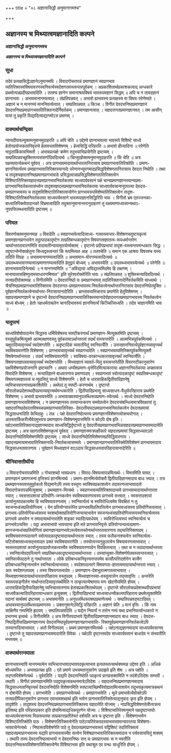 +++
title = "०८ अज्ञानासिद्धौ अनुमानागमश्च"

+++


## अज्ञानस्य च मिथ्यात्वमज्ञानादिति कल्पने

**अज्ञानासिद्धौ अनुमानागमश्च**

***अज्ञानस्य च मिथ्यात्वमज्ञानादिति कल्पने***

### **सुधा**

तदेवं प्रत्यक्षसिद्धेऽज्ञानेऽनुमानमपि । विवादगोचरापन्नं प्रमाणज्ञानं स्वप्रागभाव व्यतिरिक्तस्वविषयावरणस्वनिवर्त्यस्वदेशगतवस्त्वन्तरपूर्वकम् । अप्रकाशितार्थप्रकाशकत्वाद् अन्धकारे प्रथमोत्पन्नप्रदीपप्रभावदिति । ततश्च ज्ञानेन समानाश्रयविषयं भावरूपमज्ञानं सिद्धम् ॥ अपि च न तावदज्ञानं ज्ञानाभावः । अभावमानागम्यत्वात् । संप्रतिपन्नवत् । अभावो ह्यभावस्य प्रत्यक्षस्य वा विषयः परेणेष्यते । अज्ञानं च न मानगम्यं माननिवर्त्यत्वात् । सम्प्रतिपन्नवत् ॥ किञ्च । विगीतं देवदत्तनिष्ठप्रमाणज्ञानं देवदत्तनिष्ठप्रमाप्रागभावातिरिक्तानादेर्निवर्तकम् । प्रमाणज्ञानत्वात् । यज्ञदत्तगतप्रमाणज्ञानवत् । तम आसीन् मायां तु प्रकृतिं विद्यादित्याद्यागमोऽत्र प्रमाणम् ।

### **वाक्यार्थचन्द्रिका**

न्यायदीपावल्युक्तमनुमानमुदाहरति ॥ अपि चेति ॥ उद्देश्ये ज्ञानाभावत्वा भावरूपे विशिष्टे साध्ये हेतोरप्रयोजकतानिवृत्तये हेतावभावविशेषणम् । हेत्वसिद्धिं परिहरति ॥ अभावो हीत्यादिना ॥ परेणेति भाट्टतार्किकावभिमतौ । अभावप्रत्यक्षे क्रमेण तदुभयाभिप्रायेणेति द्रष्टव्यम् । सम्प्रतिपन्नवच्छुक्तिरूप्यसंसर्गादिवदित्यर्थः ॥ चित्सुखोक्तमनुमानमुदाहरति ॥ किं चेति ॥ अत्र पक्षव्यावर्त्यकथनं पूर्ववत् । अत्र प्रागभावमादायार्थान्तरतानिरासाय प्रमाप्रागभावातिरिक्तेति । प्रमाण-ज्ञाननिवर्त्यस्य प्रमाप्रागभावातिरिक्तस्यानादेः परेणानभ्युपगमादप्रसिद्धविशेषणतानिरासाय देवदत्त निष्ठेति । तथा च तादृशयज्ञदत्तनिष्ठप्रमाणप्रागभावादेः प्रसिद्धत्वान्नाप्रसिद्धविशेषणतातिरिक्तत्वेन विशिष्टातिरिक्तयज्ञदत्तप्रमाप्रागभावनिवर्तकतया साध्यपर्यवसानं पक्षे चान्यप्रमाणज्ञानस्यान्यप्रमा- प्रागभावनिवर्तकत्वासंभवेन तादृशयज्ञदत्तप्रमाप्रागभावनिवर्तकतया साध्यपर्यवसानानुपपत्त्या देवदत्त-प्रमाप्रागभावस्य च तादृशविशिष्टातिरिक्तत्वायोगेन प्रागभावरूपविशेष्यातिरिक्तत्वेन तादृश-विशिष्टातिरिक्तनिवर्तकतया साध्यपर्यवसाने भावरूपाज्ञानसिद्धिरिति भावः । विगीतो भ्रम एतज्जनका-बाध्यातिरिक्तोपादानको विभ्रमत्वादिति तदुक्तानुमानान्तरानुदाहरणं तु वक्ष्यमाणाध्यासान्यथाऽ-नुपपत्तिलब्धत्वादिति द्रष्टव्यम् ॥

### **परिमल**

विवरणोक्तमनुमानमाह ॥ विवादेति ॥ स्वप्रागभावेत्यादिसाध्य- गतवस्त्वन्तर-विशेषणचतुष्टयकृत्यं प्रमाणज्ञानप्रागभावेन तदुत्पादकादृष्टेन तत्प्रतिबन्धकादृष्टेन विषयगताज्ञातत्व-रूपधर्मान्तरेण चार्थान्तरतावारणमिति वादावलीन्यायामृतयोर्व्यक्तम् । दृष्टान्ते प्रदीपप्रभायां तादृश-वस्त्वन्तरमन्धकारः सिद्धः । तद्दृष्टान्तेनोक्तहेतुना सिध्यद्वस्त्वन्तरं किं रूपमित्यत आह ॥ ततश्चेति ॥ समान एक आश्रयः विषयश्च यस्य तदिति विग्रहः ॥ अभावमानागम्यत्वादिति ॥ अभावमान-योरगम्यत्वादित्यर्थः ॥ उपलब्ध्यभावागम्यत्वात्प्रमाणागम्यत्वादिति हेतुद्वयं बोध्यम् ॥ अभावस्येति ॥ उपलब्ध्यभावस्येत्यर्थः ॥ परेणेति ॥ ज्ञानाभाववादिनेत्यर्थः ॥ न मानगम्यमिति ॥ ‘‘अविद्याया अविद्यात्वमिदमेव हि लक्षणम् । मानाघातासहिष्णुत्वमसाधारणमिष्यत’’ इति सुरेश्वरोक्तेरिति भावः ॥ संप्रतिपन्नवत् ॥ शुक्तिरूप्यादिवदित्यर्थः । तत्त्वप्रदीपोक्तमाह ॥ विगीतमिति ॥ देवदत्तनिष्ठो यः प्रमाप्रागभावस् तदतिरिक्तानादेर्निवर्तकमिति साध्यार्थः । चैत्रनिष्ठप्रमाप्रागभावातिरिक्तस्य देवदत्तगत-प्रमाप्रागभावस्य निवर्तकत्वेनार्थान्तरनिरासाय देवदत्तनिष्ठेत्युक्तिः । पूर्वज्ञाननिवर्तकत्वेनार्थान्तर-निरासायानादेरिति । भ्रान्तावव्यभिचाराय प्रमाणेति हेतुविशेषणम् । यज्ञदत्तप्रमाणज्ञाने च दृष्टान्ते देवदत्तनिष्ठप्रमाप्रागभावातिरिक्तस्यानादेर्यज्ञदत्तगतप्रमाप्रागभावस्य निवर्तकत्वेन साध्यं बोध्यम् । हेतोः पक्षधर्मताबलेन चानादिभावरूपं ज्ञाननिवर्त्यं किञ्चित्सिध्यति । तदेव चाज्ञानमिति भावः ॥

### **यादुपत्यं**

साध्यविशेषोपादानेन सिद्धस्य धर्मिविशेषस्य स्पष्टीकरणार्थं प्रमाणज्ञान-मित्युक्तमिति द्रष्टव्यम् । वस्तुपूर्वकमित्युक्ते आत्मलक्षणवस्तु पूर्वकतयाऽर्थान्तरत्वं तदर्थं वस्त्वन्तरेति । आत्मभिन्नपूर्वकमित्यर्थः । चक्षुरादिव्यावृत्त्यर्थं स्वदेशगतेति । अदृष्टादिकं व्यावर्तयितुं स्वनिवर्त्येति । उत्तरज्ञाननिवर्त्यपूर्वज्ञानव्यावृत्त्यर्थं स्वविषयावरणेति विशेषणम् । प्रागभावव्यावृत्त्यर्थं स्वप्रागभावेति । स्वप्रागभावव्यतिरिक्तपूर्वकमित्युक्तौ विषयेणार्थान्तरता । तदर्थं स्वविषयावरणेति । स्वविषया-वरकान्धकारव्यावृत्त्यर्थं स्वनिवर्त्येति । विषयगताज्ञातताव्यावृत्त्यर्थं स्वदेशगतेति । मिथ्याज्ञानं व्यावर्त-यितुं वस्त्वन्तरेतीति विवरणटीकानुसारेण पक्षविशेषणप्रयोजनानि द्रष्टव्यानि । अथवा धर्म्यंशप्रमाण-वृत्तेरिदमित्याकाराया अज्ञानानिवर्तकाया अपक्षत्वाय विवादेति विशेषणम् । रूप्यादिज्ञाने बाधवारणाय प्रमाणपदम् । स्वप्रागभावं स्वोत्पादकादृष्टं स्वप्रतिबन्धकादृष्टं विषयगतमज्ञातत्वं च व्युदसितुं साध्ये विशेषणानि । हेतौ च धारावाहिकद्वितीयादिज्ञानेषु व्यभिचारवारणायाप्रकाशितेति । अर्थपदं तु स्पष्टी-करणार्थम् । दृष्टान्ते सौरालोकप्रदेशस्थदीपप्रभाव्यावृत्त्यर्थमन्धकारेति । द्वितीयादिप्रभासु साध्यसाधन-वैधुर्यपरिहाराय प्रथमेति विशेषणम् ॥ अभावो ह्यभावस्येति ॥ अभावाख्यस्यानुपलब्धिरूपप्रमाण-स्येत्यर्थः । साध्ये देवदत्तनिष्ठेति प्रमाणज्ञानाभावविशेषणम् । न प्रमाणज्ञानस्य तस्यान्तःकरण समवेतत्वेन देवदत्तसंबन्धित्वमात्रविवक्षायां तु यज्ञदत्तनिष्ठदेवदत्तविषयकप्रमाप्रागभावातिरिक्त- देवदत्तीयघटप्रमाप्रागभावनिवर्तकत्वेन देवदत्तप्रमायां सिद्धसाधनादिति केचिदाहुः । तन्न । पक्षे देवदत्तनिष्ठेत्यस्य प्रमाणज्ञानविशेषणत्वोक्त्ययोगात् । अतस्तार्किकरीत्यैवेदमुभयत्र प्रमाणज्ञान-विशेषणमुपात्तमिति न कोऽपि दोष इति । पक्षेऽभावातिरिक्तानाद्यज्ञानमादाय साध्यसिद्धिर्दृष्टान्ते तु देवदत्तीयप्रमाप्रागभावभिन्नयज्ञदत्तप्रमाप्रागभावमादायेति द्रष्टव्यम् । अत्र पक्षगतविशेषणकृत्यं पूर्ववत् । प्रमाणज्ञानमात्रपक्षीकारे यज्ञदत्तप्रमायां सिद्धसाध्यताऽतो देवदत्तनिष्ठेतिविशेषणमिति द्रष्टव्यम् । साध्ये देवदत्तनिष्ठेतिविशेषणमप्रसिद्धिवारणाय । यज्ञदत्तप्रमायामभावातिरिक्तानादि-निवर्तकत्वासम्मतेः । प्रमाणज्ञानप्रागभावातिरिक्तेतिविशेषणं प्रागभावमादाय सिद्धसाधनतावारणाय । पूर्वज्ञानं मिथ्याज्ञानं वाऽऽदाय सिद्धसाधनतापरिहारायानादेरिति ॥

### **श्रीनिवासतीर्थीया**

॥ विवादगोचरापन्नमिति ॥ गोचरशब्दो भावप्रधानः । विवाद-विषयत्वापन्नमित्यर्थः । विमतमिति यावत् । प्रमाणज्ञानं प्रमाणजन्यं वृत्तिरूपं ज्ञानमित्यर्थः । प्रमाण-ज्ञानमित्येवोक्तौ द्वितीयादिज्ञानमादाय बाधः स्यात् । तत्र प्रथमज्ञानरूपवस्तुपूर्वकत्वे विद्यमानेऽपि तस्य वस्तुनः स्वविषयप्रकाशत्वेन तदावरणत्वाभावादतो विवादगोचरापन्नमित्युक्तम् । प्रथमज्ञान-मित्यर्थः । स्वप्रागभावव्यतिरिक्तपदाभावे प्रागभावमादायार्थान्तरता स्यात् । स्वसत्तादशायां प्रतियोगि-जनकत्वेन स्वविषयावरणत्वस्य प्रागभावे सत्त्वात् । स्वसत्तादशायां कार्यानुत्पादकत्वमेव हि स्वविषयावरणत्वम् । स्वनिवर्त्यत्वं च स्वविरोधित्वमेव विवक्षितं न तु स्वजन्यध्वंसप्रतियोगित्वम् । येन प्रतियोग्यापत्तेरेव प्रागभावविप्रतिपत्तित्वेन प्रागभावध्वंसस्य प्रतियोगिरूपत्वात् । प्रागभाव-प्रतियोगिकध्वंसस्य स्वशब्दोक्तप्रतियोगिजन्यत्वाभावेन स्वजन्यध्वंसप्रतियोगित्वरूपस्वनिवर्त्यत्वस्य प्रागभावे अभावेन न तमादायार्थान्तरतेति शङ्का स्यादित्यवधेयम् । स्वविरोधित्वरूपं स्वनिवर्त्यत्वं च प्रागभावेऽप्यस्ति । यद्वा अभावाभावो भावव्याप्य इति मते प्रागभावनिवृत्तेः प्रतियोग्यन्यत्वत्प्रमाण-ज्ञानजन्यध्वंसप्रतियोगित्वं प्रमाणज्ञानप्रागभावेऽस्त्येवातस्तेनार्थान्तरतावारणाय तद्य्वतिरिक्तपदम् । स्वविषयावरणपदत्यागे स्वोत्पादकादृष्टमादायार्थान्तरता स्यात् । तस्य फलैकनाश्यत्वेन स्वनिवर्त्यत्व-घटितोक्तसाध्यसद्भावादत उक्तं स्वविषयावरणेति । तस्योत्पत्त्यनुकूलत्वेन विषयावरणत्वाभावात् । स्वसत्तादशायां कार्यानुत्पादप्रयोजकत्वस्यैव स्वविषयावरणपदेन विवक्षितत्वात् । तथा च न तदादायार्थान्तरता । स्वनिवर्त्यपदपरित्यागे स्वप्रतिबन्धकादृष्टमादायार्थान्तरता । तस्याप्युक्त-विशेषणोपेतवस्त्वन्तरत्वात् । स्वनिवर्त्यपददाने तु नार्थान्तरता । लोके प्रतिबन्धकनिवृत्त्यनन्तरमेव कार्योत्पत्तिदर्शनेन कार्येण प्रतिबन्धकनिवृत्त्यभावेन स्वनिवर्त्यत्वाभावात् । स्वदेशपदत्यागे विषयगता-ज्ञातत्वमादायार्थान्तरता स्यात् । अतः स्वदेशगतपदम् । तस्य विषयगतत्वादेव । प्रमाणज्ञान-देशभूतात्मगतत्वाभावात् । मिथ्याज्ञानमादायार्थान्तरतापरिहाराय वस्तुपदम् । मिथ्याज्ञानस्या-वस्तुत्वात्तेन तद्य्वावृत्तिः । अन्तरेति स्वरूपसङ्गीर्तनं नार्थान्तरादिव्यावृत्त्यर्थमिति न तत्कृत्यान्वेषाणाय मनः खेदनीयमिति ज्ञेयम् । धारावाहिकद्वितीयादिज्ञानेषु व्यभिचारवारणाय हेतावप्रकाशितार्थपदम् । दृष्टान्ते सौरालोकप्रदेशस्थदीपप्रभायां साध्यवैकल्यादिपरिहारायान्धकार इत्युक्तम् । द्वितीयादिप्रभायां साध्यसाधनवैकल्यपरिहाराय प्रथमेत्युक्तमिति पदानां सार्थक्यं द्रष्टव्यम् ॥ अभावमानेति ॥ अनुपलब्धिरूपषष्ठप्रमाणेत्यर्थः । सम्प्रतिपन्नवद्घटादिवत् । अभावस्यानुपलब्धिरूपप्रमाणस्य । उक्तानुमानेऽसिद्धिं परिहरति ॥ अज्ञानं चेति ॥ मानं वृत्तिः । किं नाम साक्षिणैव गम्यमिति हृदयम् । सम्प्रतिपन्नवदिति ॥ यद्येन निवर्त्यं न तत्तेन गम्यं यथा प्रभानिवर्त्यान्धकारो न प्रभागम्य इत्यर्थः ॥ विगीतमिति ॥ अत्र विगीतपदाभावे द्वितीयादिप्रमाणज्ञानमादाय बाधः स्यात् । देवदत्त-निष्ठद्वितीयादिप्रमाणज्ञानस्य देवदत्तनिष्ठपूर्वप्रमाणज्ञानप्रागभावाति- रिक्तपूर्वप्रमाणज्ञाननिवर्तकत्वेऽपि तस्यानादित्वाभावात् । अतो विगीतपदम् । प्रथमं प्रमाणज्ञानमित्यर्थः । पक्षेऽनाद्यज्ञानमादाय साध्यपर्यवसानम् । दृष्टान्ते तु यज्ञदत्तप्रमाप्रागभावमादायेति विवेकः । पक्षेऽपि दृष्टान्तवदेव साध्यपर्यवसानं बाधादेव न संभवतीति मन्तव्यम् ॥

### **वाक्यार्थरत्नमाला**

ज्ञानाभावस्यापि मानगम्यत्वेन व्यभिचाराभावादभावपदकृत्याभाव इत्यतस्तत्सार्थक्यमाह उद्देश्य इति । अधिकं शोध्यमस्ति । अभावप्रत्यक्ष इति । एते प्रमाणे उभयमतानुसारेण उदाहृते इति शेषः । अत्र पक्षेति । तद्गतविशेषणेत्यर्थः । पूर्ववदिति । यद्यपि देवदत्तनिष्ठेति पदकृत्यं प्रागप्रसक्तमिति न तदंशेऽतिदेशः सम्भवी । तथापि । विगीतं प्रमाणज्ञानमिति पदद्वयकृत्यकथनमात्रेऽतिदेशः । यज्ञदत्तनिष्ठप्रमाणज्ञानमादाय सिद्धसाधनतानिवृत्त्यर्थं देवदत्तनिष्ठेति विशेषणमिति स्पष्टत्वाच्छिष्यैरेवोह्यतामित्याशयेन तदुभयकृत्यमात्रकथनं न दोषायेति ज्ञेयम् । प्रागभावेति । प्रमाप्रागभावेत्यर्थः । प्रमाप्रागभावेति । मूले प्रमाभावेत्येवोक्तेऽपि तत्त्वप्रदीपिकानुसारेण प्रागभाव एवाभावशब्दार्थ इति भावेन प्रागभावातिरिक्तेत्याद्यनुवादः कृत इति ज्ञेयम् । तादृशेति । तादृशस्य देवदत्तनिष्ठप्रमाप्रागभावातिरिक्तस्य यज्ञदत्तेति योज्यम् । नाप्रसिद्धविशेषणतेतीत्यत्रत्य इतिशब्द इति परिहारप्रकार इति ज्ञेयमित्याद्यधिकपूरणेन योज्यः । विशिष्टव्यतिरेक्यनुमाने पक्षदृष्टान्तयोः साध्यपर्यवसानस्य भिन्नरूपतया तत्प्रकाराप्रतीतेस्तं दर्शयति अत्र च दृष्टान्त इति । विशेषणाभावेन विशिष्टातिरिक्तेति पाठः । विशेषणातिरिक्तत्वेनेति पाठेऽप्यतिरेकपदस्याभावसामान्यपरतया विशेषणा-भाववत्वेनेत्यर्थः । निष्ठरूपविशेषणेति पाठे तु देवदत्तप्रमाप्रागभावरूपं यद्विशिष्टं तदतिरिक्तत्वं यज्ञदत्तप्रमाप्रागभावस्य यद्यपि प्रागभावत्वस्यैव सत्त्वेन विशेषप्रागभावातिरिक्तत्वमादाय न पर्यवसाययितुं शक्यम् । तथापि तस्य देवदत्तनिष्ठत्वाभावो न देवदत्तनिष्ठः सन् यः प्रमाप्रागभावः स न भवतीति देवदत्तनिष्ठरूपविशेषणातिरिक्तत्वेनैव विशिष्टाभाव इति यथाश्रुत एव ग्रन्थः साधुरिति ज्ञेयम् ।

